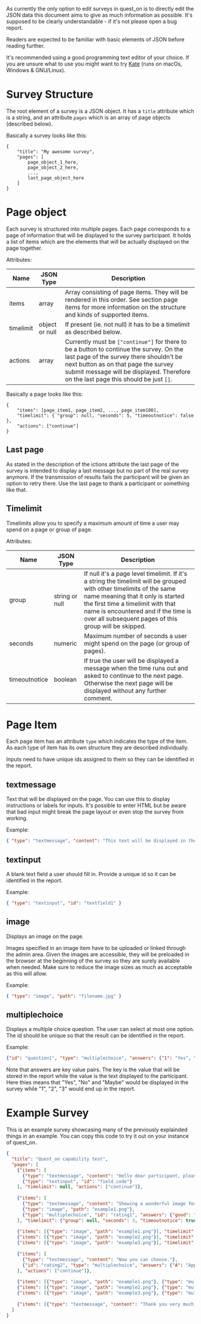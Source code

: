 As currently the only option to edit surveys in quest_on is to directly edit the JSON data this document
aims to give as much information as possible. It's supposed to be clearly understandable - if it's not please open a bug report.

Readers are expected to be familiar with basic elements of JSON before reading further.

It's recommended using a good programming text editor of your choice.
If you are unsure what to use you might want to try [Kate](https://kate-editor.org/) (runs on macOs, Windows & GNU/Linux).

# Survey Structure
The root element of a survey is a JSON object.
It has a `title` attribute which is a string, and an attribute `pages` which is an array of page objects (described below).

Basically a survey looks like this:

```
{
    "title": "My awesome survey",
    "pages": [
        page_object_1_here,
        page_object_2_here,
        ...,
        last_page_object_here
    ]
}
```

# Page object
Each survey is structured into multiple pages.
Each page corresponds to a page of information that will be displayed to the survey participant.
It holds a list of items which are the elements that will be actually displayed on the page together.

Attributes:

| Name      | JSON Type      | Description |
| --------- | -------------- | ----------- |
| items     | array          | Array consisting of page items. They will be rendered in this order. See section page items for more information on the structure and kinds of supported items. |
| timelimit | object or null | If present (ie. not null) it has to be a timelimit as described below. |
| actions   | array          | Currently must be `["continue"]` for there to be a button to continue the survey. On the last page of the survey there shouldn't be next button as on that page the survey submit message will be displayed. Therefore on the last page this should be just `[]`. |

Basically a page looks like this:

```
{
    "items": [page_item1, page_item2, ..., page_item100],
    "timelimit": { "group": null, "seconds": 5, "timeoutnotice": false },
    "actions": ["continue"]
}
```

## Last page
As stated in the description of the ictions attribute the last page of the survey is intended
to display a last message but no part of the real survey anymore. If the transmission of results
fails the participant will be given an option to retry there. Use the last page to thank a participant or
something like that.

## Timelimit
Timelimits allow you to specify a maximum amount of time a user may spend on a page or group of page.

Attributes:

| Name          | JSON Type      | Description |
| ------------- | -------------- | ----------- |
| group         | string or null | If null it's a page level timelimit. If it's a string the timelimit will be grouped with other timelimits of the same name meaning that it only is started the first time a timelimit with that name is encountered and if the time is over all subsequent pages of this group will be skipped. |
| seconds       | numeric        | Maximum number of seconds a user might spend on the page (or group of pages). |
| timeoutnotice | boolean        | If true the user will be displayed a message when the time runs out and asked to continue to the next page. Otherwise the next page will be displayed without any further comment. |

# Page Item
Each page item has an attribute `type` which indicates the type of the item.
As each type of item has its own structure they are described individually.

Inputs need to have unique ids assigned to them so they can be identified in the report.

## textmessage
Text that will be displayed on the page. You can use this to display instructions or labels for inputs.
It's possible to enter HTML but be aware that bad input might break the page layout or even stop the survey from working.

Example:
```json
{ "type": "textmessage", "content": "This text will be displayed in the survey."}
```

## textinput
A blank text field a user should fill in. Provide a unique id so it can be identified in the report.

Example:
```json
{ "type": "textinput", "id": "textfield1" }
```

## image
Displays an image on the page.

Images specified in an image item have to be uploaded or linked through the admin area.
Given the images are accessible, they will be preloaded in the browser at the beginning
of the survey so they are surely available when needed. Make sure to reduce the image sizes
as much as acceptable as this will allow.

Example:
```json
{ "type": "image", "path": "filename.jpg" }
```

## multiplechoice
Displays a multiple choice question. The user can select at most one option.
The id should be unique so that the result can be identified in the report.

Example:
```json
{"id": "question1", "type": "multiplechoice", "answers": {"1": "Yes", "2": "No", "3": "Maybe"}}
```

Note that answers are key value pairs. The key is the value that will be stored in the report while the value
is the text displayed to the participant. Here thies means that "Yes", "No" and "Maybe" would be displayed
in the survey while "1", "2", "3" would end up in the report.

# Example Survey
This is an example survey showcasing many of the previously explainded things in an example.
You can copy this code to try it out on your instance of quest_on.

```json
{
  "title": "Quest_on capability test",
  "pages": [
    {"items": [
      {"type": "textmessage", "content": "Hello dear participant, please enter your code:"},
      {"type": "textinput", "id": "field_code"}
    ], "timelimit": null, "actions": ["continue"]},
    
    {"items": [
      {"type": "textmessage", "content": "Showing a wonderful image for a couple seconds."},
      {"type": "image", "path": "example1.png"},
      {"type": "multiplechoice", "id": "rating1", "answers": {"good": "I love it","ok": "It's ok", "bad": "It's ugly"}}
    ], "timelimit": {"group": null, "seconds": 3, "timeoutnotice": true}, "actions": ["continue"]},
    
    {"items": [{"type": "image", "path": "example1.png"}], "timelimit":{ "group":null, "seconds": 3, "timeoutnotice": false }, "actions": ["continue"]},
    {"items": [{"type": "image", "path": "example2.png"}], "timelimit":{ "group":null, "seconds": 3, "timeoutnotice": false }, "actions": ["continue"]},
    {"items": [{"type": "image", "path": "example3.png"}], "timelimit":{ "group":null, "seconds": 3, "timeoutnotice": false }, "actions": ["continue"]},
    
    {"items": [
      {"type": "textmessage", "content": "Now you can choose."},
      {"id": "rating2", "type": "multiplechoice", "answers": {"A": "Apples","B": "Bananas"}}
    ], "actions": ["continue"]},
    
    {"items": [{"type": "image", "path": "example1.png"}, {"type": "multiplechoice", "id": "rating3", "answers": {"good": "I love it","ok": "It's ok", "bad": "It's ugly"}}], "timelimit":{ "group":null, "seconds": 3, "timeoutnotice": false }, "actions": ["continue"]},
    {"items": [{"type": "image", "path": "example2.png"}, {"type": "multiplechoice", "id": "rating4", "answers": {"good": "I love it","ok": "It's ok", "bad": "It's ugly"}}], "timelimit":{ "group":null, "seconds": 3, "timeoutnotice": false }, "actions": ["continue"]},
    {"items": [{"type": "image", "path": "example3.png"}, {"type": "multiplechoice", "id": "rating5", "answers": {"good": "I love it","ok": "It's ok", "bad": "It's ugly"}}], "timelimit":{ "group":null, "seconds": 3, "timeoutnotice": false }, "actions": ["continue"]},
    
    {"items": [{"type": "textmessage", "content": "Thank you very much for your participation."}], "actions": []}
  ]
}
```